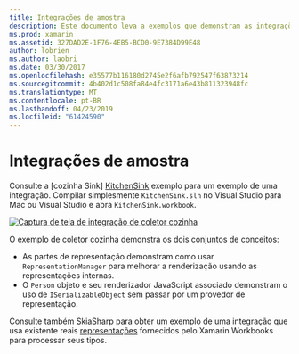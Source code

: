 ```yaml
---
title: Integrações de amostra
description: Este documento leva a exemplos que demonstram as integrações de pastas de trabalho do Xamarin. Exemplos de vinculado funcionam com SkiaSharp e renderização de representação.
ms.prod: xamarin
ms.assetid: 327DAD2E-1F76-4EB5-BCD0-9E7384D99E48
author: lobrien
ms.author: laobri
ms.date: 03/30/2017
ms.openlocfilehash: e35577b116180d2745e2f6afb792547f63873214
ms.sourcegitcommit: 4b402d1c508fa84e4fc3171a6e43b811323948fc
ms.translationtype: MT
ms.contentlocale: pt-BR
ms.lasthandoff: 04/23/2019
ms.locfileid: "61424590"
---
```

# <a name="sample-integrations"></a>Integrações de amostra

Consulte a [cozinha Sink] [ KitchenSink] exemplo para um exemplo de uma integração. Compilar simplesmente `KitchenSink.sln` no Visual Studio para Mac ou Visual Studio e abra `KitchenSink.workbook`.

[![Captura de tela de integração de coletor cozinha](samples-images/kitchensinkintegrationscreenshot.png)](samples-images/kitchensinkintegrationscreenshot.png#lightbox)

O exemplo de coletor cozinha demonstra os dois conjuntos de conceitos:

* As partes de representação demonstram como usar `RepresentationManager` para melhorar a renderização usando as representações internas.
* O `Person` objeto e seu renderizador JavaScript associado demonstram o uso de `ISerializableObject` sem passar por um provedor de representação.

Consulte também [SkiaSharp][skiasharp] para obter um exemplo de uma integração que usa existente reais [representações](~/tools/workbooks/sdk/representations.md) fornecidos pelo Xamarin Workbooks para processar seus tipos.

[KitchenSink]: https://github.com/xamarin/Workbooks/tree/master/SDK/Samples/KitchenSink
[skiasharp]: https://github.com/mono/SkiaSharp/tree/master/source/SkiaSharp.Workbooks

